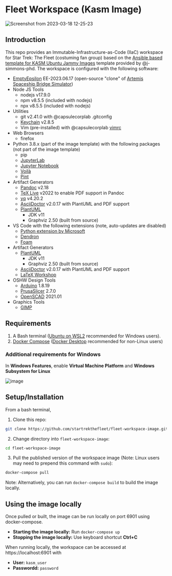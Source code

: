# Fleet Workspace (Kasm Image)

![Screenshot from 2023-03-18 12-25-23](https://user-images.githubusercontent.com/14095576/226132866-497d2a5c-17b3-4e4e-b971-9aec492841c6.png)

## Introduction

This repo provides an Immutable-Infrastructure-as-Code (IIaC) workspace for Star Trek: The Fleet (costuming fan group) based on the [Ansible based template for KASM Ubuntu Jammy Images](https://hub.docker.com/r/kasmweb/core-ubuntu-jammy) template provided by @j-simmons-phd.  The workspace is configured with the following software:

- [EmptyEpsilon](https://www.artemisspaceshipbridge.com) EE-2023.06.17 (open-source "clone" of [Artemis Spaceship Bridge Simulator](https://www.artemisspaceshipbridge.com))
- Node JS Tools
    - nodejs v17.9.0
    - npm v8.5.5 (included with nodejs)
    - npx v8.5.5 (included with nodejs)
- Utilities
    - git v2.41.0 with @capsulecorplab .gitconfig
    - [Keychain](https://www.funtoo.org/Keychain) v2.8.5
    - Vim (pre-installed) with @capsulecorplab [vimrc](https://gist.github.com/capsulecorplab/495058e7a57ed8adaed3c40c80d09739#file-vimrc)
- Web Browsers
    - firefox
- Python 3.8.x (part of the image template) with the following packages (not part of the image template)
    - pip
    - [JupyterLab](https://jupyter.org/)
    - [Jupyter Notebook](https://jupyter.org/)
    - [Voilà](https://voila.readthedocs.io/en/stable/index.html)
    - [Pint](https://pint.readthedocs.io/en/stable/)
- Artifact Generators
    - [Pandoc](https://pandoc.org/) v2.18
    - [TeX Live](https://www.tug.org/texlive/) v2022 to enable PDF support in Pandoc
    - [yq](https://mikefarah.gitbook.io/yq/) v4.20.2
    - [AsciiDoctor](https://asciidoctor.org/) v2.0.17 with PlantUML and PDF support
    - [PlantUML](https://plantuml.com/)
        - JDK v11
        - Graphviz 2.50 (built from source)
- VS Code with the following extensions (note, auto-updates are disabled)
    - [Python extension by Microsoft](https://marketplace.visualstudio.com/items?itemName=ms-python.python)
    - [Dendron](https://marketplace.visualstudio.com/items?itemName=dendron.dendron)
    - [Foam](https://marketplace.visualstudio.com/items?itemName=foam.foam-vscode)
- Artifact Generators
    - [PlantUML](https://plantuml.com/)
        - JDK v11
        - Graphviz 2.50 (built from source)
    - [AsciiDoctor](https://asciidoctor.org/) v2.0.17 with PlantUML and PDF support
    - [LaTeX Workshop](https://marketplace.visualstudio.com/items?itemName=James-Yu.latex-workshop)
- OSHW Design Tools
    - [Arduino](https://wiki-content.arduino.cc/en/software) 1.8.19
    - [PrusaSlicer](https://www.prusa3d.com/page/prusaslicer_424/) 2.7.0
    - [OpenSCAD](https://openscad.org/) 2021.01
- Graphics Tools
    - [GIMP](https://www.gimp.org/)

## Requirements

1. A Bash terminal ([Ubuntu on WSL2](https://ubuntu.com/tutorials/install-ubuntu-on-wsl2-on-windows-11-with-gui-support#2-install-wsl) recommended for Windows users).
2. [Docker Compose](https://docs.docker.com/compose/install/) ([Docker Desktop](https://docs.docker.com/desktop/) recommended for non-Linux users)

### Additional requirements for Windows

In **Windows Features**, enable **Virtual Machine Platform** and **Windows Subsystem for Linux**

![image](https://user-images.githubusercontent.com/14095576/226184350-2b45b23b-551f-4aee-b5c9-391a20518666.png)

## Setup/Installation

From a bash terminal,

1. Clone this repo:

```bash
git clone https://github.com/startrekthefleet/fleet-workspace-image.git
```

2. Change directory into `fleet-workspace-image`:

```bash
cd fleet-workspace-image
```

3. Pull the published version of the workspace image (Note: Linux users may need to prepend this command with `sudo`):

```bash
docker-compose pull
```

Note: Alternatively, you can run `docker-compose build` to build the image locally.

## Using the image locally

Once pulled or built, the image can be run locally on port 6901 using docker-compose.

- **Starting the image locally:** Run `docker-compose up`
- **Stopping the image locally:** Use keyboard shortcut **Ctrl+C**

When running locally, the workspace can be accessed at https://localhost:6901 with
- **User:** `kasm_user`
- **Passwordd:** `password`
